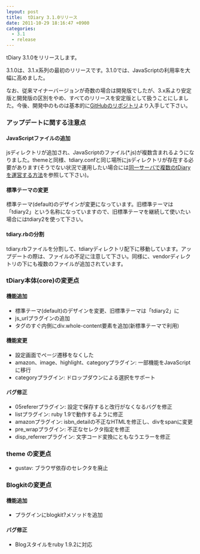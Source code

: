 ```yaml
---
leyout: post
title:  tDiary 3.1.0リリース
date: 2011-10-29 18:16:47 +0900
categories:
  - 3.1
  - release
---
```

tDiary 3.1.0をリリースします。

3.1.0は、3.1.x系列の最初のリリースです。3.1.0では、JavaScriptの利用率を大幅に高めました。

なお、従来マイナーバージョンが奇数の場合は開発版でしたが、3.x系より安定版と開発版の区別をやめ、すべてのリリースを安定版として扱うことにしました。今後、開発中のものは基本的に[GitHubのリポジトリ](http://github.com/tdiary)より入手して下さい。

### アップデートに関する注意点
#### JavaScriptファイルの追加
jsディレクトリが追加され、JavaScriptのファイル(*.js)が複数含まれるようになりました。themeと同様、tdiary.confと同じ場所にjsディレクトリが存在する必要があります(そうでない状況で運用したい場合には[同一サーバで複数のtDiaryを運営する方法](20021205.html)を参照して下さい)。

#### 標準テーマの変更
標準テーマ(default)のデザインが変更になっています。旧標準テーマは「tdiary2」という名称になっていますので、旧標準テーマを継続して使いたい場合にはtdiary2を使って下さい。

#### tdiary.rbの分割
tdiary.rbファイルを分割して、tdiaryディレクトリ配下に移動しています。アップデートの際は、ファイルの不足に注意して下さい。同様に、vendorディレクトリの下にも複数のファイルが追加されています。

### tDiary本体(core)の変更点
#### 機能追加
* 標準テーマ(default)のデザインを変更、旧標準テーマは「tdiary2」に
* js_urlプラグインの追加
* <body>タグのすぐ内側にdiv.whole-content要素を追加(新標準テーマで利用)

#### 機能変更
* 設定画面でページ遷移をなくした
* amazon、image、highlight、categoryプラグイン: 一部機能をJavaScriptに移行
* categoryプラグイン: ドロップダウンによる選択をサポート

#### バグ修正
* 05refererプラグイン: 設定で保存すると改行がなくなるバグを修正
* listプラグイン: ruby 1.9で動作するように修正
* amazonプラグイン: isbn_detailの不正なHTMLを修正し、divをspanに変更
* pre_wrapプラグイン: 不正なセレクタ指定を修正
* disp_referrerプラグイン: 文字コード変換にともなうエラーを修正

### theme の変更点
* gustav: ブラウザ依存のセレクタを廃止

### Blogkitの変更点
#### 機能追加
* プラグインにblogkit?メソッドを追加

#### バグ修正
* Blogスタイルをruby 1.9.2に対応

